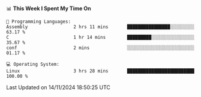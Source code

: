 <!--START_SECTION:waka-->
📊 **This Week I Spent My Time On** 

```text
💬 Programming Languages: 
Assembly                 2 hrs 11 mins       ████████████████░░░░░░░░░   63.17 % 
C                        1 hr 14 mins        █████████░░░░░░░░░░░░░░░░   35.67 % 
conf                     2 mins              ░░░░░░░░░░░░░░░░░░░░░░░░░   01.17 % 

💻 Operating System: 
Linux                    3 hrs 28 mins       █████████████████████████   100.00 % 
```


 Last Updated on 14/11/2024 18:50:25 UTC
<!--END_SECTION:waka-->
